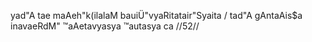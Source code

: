 yad"A tae maAeh"k(ilalaM bauiÜ"vyaRitatair"Syaita /
tad"A gAntaAis$a inavaeRdM" ™aAetavyasya ™autasya ca //52//